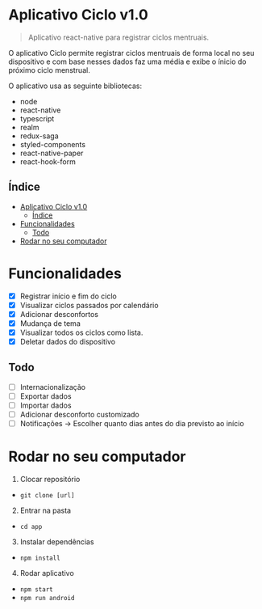 # Aplicativo Ciclo v1.0

> Aplicativo react-native para registrar ciclos mentruais.

O aplicativo Ciclo permite registrar ciclos mentruais de forma local no seu dispositivo e com base nesses dados faz uma média e exibe o ínicio do próximo ciclo menstrual.

O aplicativo usa as seguinte bibliotecas:

- node
- react-native
- typescript
- realm
- redux-saga
- styled-components
- react-native-paper
- react-hook-form

## Índice

- [Aplicativo Ciclo v1.0](#aplicativo-ciclo-v10)
  - [Índice](#índice)
- [Funcionalidades](#funcionalidades)
  - [Todo](#todo)
- [Rodar no seu computador](#rodar-no-seu-computador)

# Funcionalidades

- [x] Registrar início e fim do ciclo
- [x] Visualizar ciclos passados por calendário
- [x] Adicionar desconfortos
- [x] Mudança de tema
- [x] Visualizar todos os ciclos como lista.
- [x] Deletar dados do dispositivo

## Todo

- [ ] Internacionalização
- [ ] Exportar dados
- [ ] Importar dados
- [ ] Adicionar desconforto customizado
- [ ] Notificações -> Escolher quanto dias antes do dia previsto ao início

# Rodar no seu computador

1. Clocar repositório

- `git clone [url]`

2. Entrar na pasta

- `cd app`

3. Instalar dependências

- `npm install`

4. Rodar aplicativo

- `npm start`
- `npm run android`
